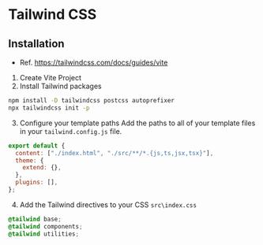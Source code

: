 # Tailwind CSS

## Installation

- Ref. https://tailwindcss.com/docs/guides/vite

1. Create Vite Project
2. Install Tailwind packages

```bash
npm install -D tailwindcss postcss autoprefixer
npx tailwindcss init -p
```

3. Configure your template paths
   Add the paths to all of your template files in your `tailwind.config.js` file.

```js
export default {
  content: ["./index.html", "./src/**/*.{js,ts,jsx,tsx}"],
  theme: {
    extend: {},
  },
  plugins: [],
};
```

4. Add the Tailwind directives to your CSS `src\index.css`

```css
@tailwind base;
@tailwind components;
@tailwind utilities;
```

